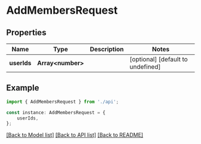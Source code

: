 # AddMembersRequest


## Properties

Name | Type | Description | Notes
------------ | ------------- | ------------- | -------------
**userIds** | **Array&lt;number&gt;** |  | [optional] [default to undefined]

## Example

```typescript
import { AddMembersRequest } from './api';

const instance: AddMembersRequest = {
    userIds,
};
```

[[Back to Model list]](../README.md#documentation-for-models) [[Back to API list]](../README.md#documentation-for-api-endpoints) [[Back to README]](../README.md)
